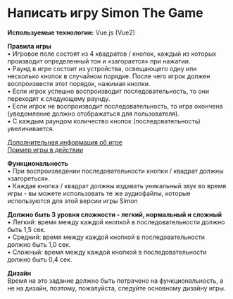 # Написать игру Simon The Game

**Используемые технологии:**
Vue.js (Vue2)

**Правила игры**  
• Игровое поле состоят из 4 квадратов / кнопок, каждый из которых производит определенный тон и
«загорается» при нажатии.  
• Раунд в игре состоит из устройства, освещающего одну или несколько кнопок в случайном порядке. После чего игрок должен воспроизвести этот порядок, нажимая кнопки.  
• Если игрок успешно воспроизводит последовательность, то они переходят к следующему раунду.  
• Если игрок не воспроизводит последовательность, то игра окончена (уведомление должно
отображаться для пользователя).  
• С каждым раундом количество кнопок (последовательность) увеличивается.

[Дополнительная информация об игре](<https://en.wikipedia.org/wiki/Simon_(game)>)  
[Пример игры в действии](http://www.kellyking.me/projects/simon/)

**Функциональность**  
• При воспроизведении последовательности кнопки / квадрат должны «загореться».  
• Каждая кнопка / квадрат должны издавать уникальный звук во время игры - вы можете использовать те же аудиофайлы, которые используются для этой версии игры Simon

**Должно быть 3 уровня сложности - легкий, нормальный и сложный**  
• Легкий: время между каждой кнопкой в последовательности должно быть 1,5 сек.  
• Средний: время между каждой кнопкой в последовательности должно быть 1,0 сек.  
• Сложный: время между каждой кнопкой в последовательности должно быть 0,4 сек.

**Дизайн**  
Время на это задание должно быть потрачено на функциональность, а не на дизайн, поэтому, пожалуйста, следуйте основному дизайну игры.

